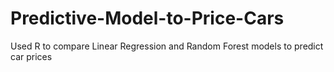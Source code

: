 # Predictive-Model-to-Price-Cars
Used R to compare Linear Regression and Random Forest models to predict car prices  

